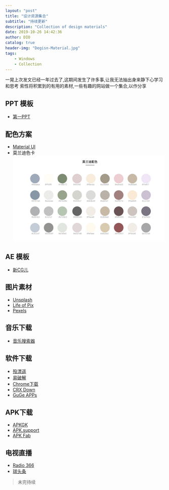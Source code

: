 ```yaml
---
layout: "post"
title: "设计资源集合"
subtitle: "持续更新"
description: "Collection of design materials"
date: 2019-10-26 14:42:36
author: DIO
catalog: true
header-img: "Degisn-Material.jpg"
tags: 
    - Windows
    - Collection
---
```


一晃上次发文已经一年过去了,这期间发生了许多事,让我无法抽出身来静下心学习和思考
索性将积累到的有用的素材,一些有趣的网站做一个集合,以作分享  

## PPT 模板  

* [第一PPT](http://www.1ppt.com/)  

## 配色方案  

* [Material UI](https://www.materialui.co/)  
* 莫兰迪色卡  
![莫兰迪配色](Design-Material/Morandi.jpg)  

## AE 模板  

* [新CG儿](https://www.newcger.com/)  

## 图片素材  

* [Unsplash](https://unsplash.com/)  
* [Life of Pix](https://www.lifeofpix.com/)  
* [Pexels](https://www.pexels.com/)  

## 音乐下载  

* [音乐搜索器](http://fm.viapi.cn/)  

## 软件下载  

* [殁漂遥](https://www.laomoit.com/)  
* [易破解](http://www.ypojie.com/)  
* [Chrome下载](https://tools.shuax.com/chrome/)  
* [CRX Down](http://crxdown.com/)  
* [GuGe APPs](https://www.gugeapps.net/)  

## APK下载  

* [APKGK](https://apkgk.com/)  
* [APK.support](https://apk.support/)  
* [APK Fab](https://apkfab.com/)  

## 电视直播  

* [Radio 366](http://www.radio366.com/tv/)  
* [球头条](https://www.qttzb.com/)  

> 未完待续
